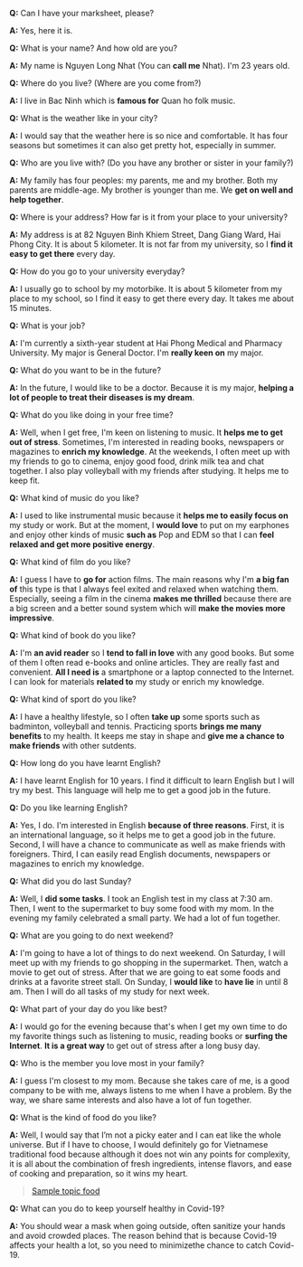 **Q:** Can I have your marksheet, please?

**A:** Yes, here it is.

**Q:** What is your name? And how old are you?

**A:** My name is Nguyen Long Nhat (You can **call me** Nhat). I'm 23 years old.

**Q:** Where do you live? (Where are you come from?)

**A:** I live in Bac Ninh which is **famous for** Quan ho folk music.

**Q:** What is the weather like in your city?

**A:** I would say that the weather here is so nice and comfortable. It has four seasons but sometimes it can also get pretty hot, especially in summer.

**Q:** Who are you live with? (Do you have any brother or sister in your family?)

**A:** My family has four peoples: my parents, me and my brother. Both my parents are middle-age. My brother is younger than me. We **get on well and help together**.

**Q:** Where is your address? How far is it from your place to your university?

**A:** My address is at 82 Nguyen Binh Khiem Street, Dang Giang Ward, Hai Phong City. It is about 5 kilometer. It is not far from my university, so I **find it easy to get there** every day.

**Q:** How do you go to your university everyday?

**A:** I usually go to school by my motorbike. It is about 5 kilometer from my place to my school, so I find it easy to get there every day.
It takes me about 15 minutes.

**Q:** What is your job?

**A:** I'm currently a sixth-year student at Hai Phong Medical and Pharmacy University. My major is General Doctor. I'm **really keen on** my major.

**Q:** What do you want to be in the future?

**A:** In the future, I would like to be a doctor. Because it is my major, **helping a lot of people to treat their diseases is my dream**.

**Q:** What do you like doing in your free time?

**A:** Well, when I get free, I'm keen on listening to music. It **helps me to get out of stress**. Sometimes, I'm interested in reading books, newspapers or magazines to **enrich my knowledge**. At the weekends, I often meet up with my friends to go to cinema, enjoy good food, drink milk tea and chat together. I also play volleyball with my friends after studying. It helps me to keep fit.

**Q:** What kind of music do you like?

**A:** I used to like instrumental music because it **helps me to easily focus on** my study or work. But at the moment, I **would love** to put on my earphones and enjoy other kinds of music **such as** Pop and EDM so that I can **feel relaxed and get more positive energy**.

**Q:** What kind of film do you like?

**A:** I guess I have to **go for** action films. The main reasons why I'm **a big fan of** this type is that I always feel exited and relaxed when watching them. Especially, seeing a film in the cinema **makes me thrilled** because there are a big screen and a better sound system which will **make the movies more impressive**.

**Q:** What kind of book do you like?

**A:** I'm **an avid reader** so I **tend to fall in love** with any good books. But some of them I often read e-books and online articles. They are really fast and convenient. **All I need is** a smartphone or a laptop connected to the Internet. I can look for materials **related to** my study or enrich my knowledge.

**Q:** What kind of sport do you like?

**A:** I have a healthy lifestyle, so I often **take up** some sports such as badminton, volleyball and tennis. Practicing sports **brings me many benefits** to my health. It keeps me stay in shape and **give me a chance to make friends** with other sutdents.

**Q:** How long do you have learnt English?

**A:** I have learnt English for 10 years. I find it difficult to learn English but I will try my best. This language will help me to get a good job in the future.

**Q:** Do you like learning English?

**A:** Yes, I do. I'm interested in English **because of three reasons**. First, it is an international language, so it helps me to get a good job in the future. Second, I will have a chance to communicate as well as make friends with foreigners. Third, I can easily read English documents, newspapers or magazines to enrich my knowledge.

**Q:** What did you do last Sunday?

**A:** Well, I **did some tasks**. I took an English test in my class at 7:30 am. Then, I went to the supermarket to buy some food with my mom. In the evening my family celebrated a small party. We had a lot of fun together.

**Q:** What are you going to do next weekend?

**A:** I'm going to have a lot of things to do next weekend. On Saturday, I will meet up with my friends to go shopping in the supermarket. Then, watch a movie to get out of stress. After that we are going to eat some foods and drinks at a favorite street stall. On Sunday, I **would like** to **have lie** in until 8 am. Then I will do all tasks of my study for next week.

**Q:** What part of your day do you like best?

**A:** I would go for the evening because that's when I get my own time to do my favorite things such as listening to music, reading books or **surfing the Internet**. **It is a great way** to get out of stress after a long busy day.

**Q:** Who is the member you love most in your family?

**A:** I guess I'm closest to my mom. Because she takes care of me, is a good company to be with me, always listens to me when I have a problem. By the way, we share same interests and also have a lot of fun together.

**Q:** What is the kind of food do you like?

**A:** Well, I would say that I’m not a picky eater and I can eat like the whole universe. But if I have to choose, I would definitely go for Vietnamese traditional food because although it does not win any points for complexity, it is all about the combination of fresh ingredients, intense flavors, and ease of cooking and preparation, so it wins my heart.
> [Sample topic food](https://ielts-fighter.com/speaking/ielts-speaking-topic-food-and-cooking_mt1565179908.html)

**Q:** What can you do to keep yourself healthy in Covid-19?

**A:** You should wear a mask when going outside, often sanitize your hands and avoid crowded places. The reason behind that is because Covid-19 affects your health a lot, so you need to minimizethe chance to catch Covid-19.
